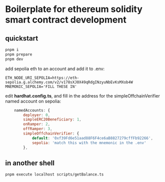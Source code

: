 # Boilerplate for ethereum solidity smart contract development

## quickstart

```bash
pnpm i
pnpm prepare
pnpm dev
```
add sepolia eth to an account and add it to .env:

```env
ETH_NODE_URI_SEPOLIA=https://eth-sepolia.g.alchemy.com/v2/v178sXJ0X49qRdgINzyuNbEvKsMXob4W
MNEMONIC_SEPOLIA='FILL THESE IN'
```

edit **hardhat.config.ts**, and fill in the address for the simpleOffchainVerifier named account on sepolia:
```javascript
	namedAccounts: {
		deployer: 0,
		simpleERC20Beneficiary: 1,
		onRamper: 2,
		offRamper: 3,
		simpleOffchainVerifier: {
			default: '0xf39Fd6e51aad88F6F4ce6aB8827279cffFb92266',
			sepolia: 'match this with the mnemonic in the .env'
		},
```


## in another shell

```bash
pnpm execute localhost scripts/getBalance.ts
```
